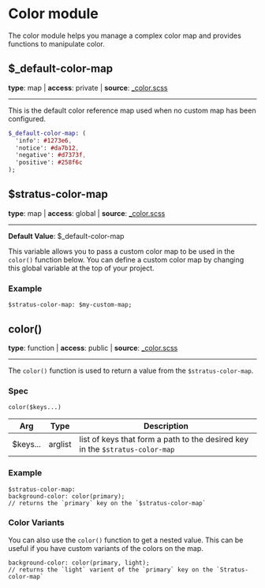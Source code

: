 # Color module
The color module helps you manage a complex color map and provides functions to manipulate color.

## $_default-color-map
**type**: map | **access**: private | **source**: [_color.scss](https://github.com/MattMcAdams/stratus/blob/master/src/partials/_color.scss)
_____

This is the default color reference map used when no custom map has been configured.

```sass
$_default-color-map: (
  'info': #1273e6,
  'notice': #da7b12,
  'negative': #d7373f,
  'positive': #258f6c
);
```

## $stratus-color-map
**type**: map | **access**: global | **source**: [_color.scss](https://github.com/MattMcAdams/stratus/blob/master/src/partials/_color.scss)
_____
**Default Value**: $_default-color-map

This variable allows you to pass a custom color map to be used in the `color()` function below. You can define a custom color map by changing this global variable at the top of your project.

### Example
```
$stratus-color-map: $my-custom-map;
```

## color()
**type**: function | **access**: public | **source**: [_color.scss](https://github.com/MattMcAdams/stratus/blob/master/src/partials/_color.scss)
_____
The `color()` function is used to return a value from the `$stratus-color-map`.

### Spec
```
color($keys...)
```
| Arg | Type | Description |
| --- | --- | --- |
| $keys... | arglist | list of keys that form a path to the desired key in the `$stratus-color-map` |

### Example
```
$stratus-color-map: 
background-color: color(primary);
// returns the `primary` key on the `$stratus-color-map`
```
### Color Variants
You can also use the `color()` function to get a nested value. This can be useful if you have custom variants of the colors on the map.
```
background-color: color(primary, light);
// returns the `light` varient of the `primary` key on the `Stratus-color-map`
```
